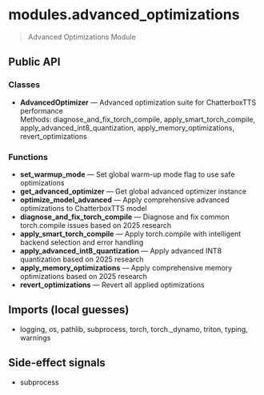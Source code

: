 # modules.advanced_optimizations

> Advanced Optimizations Module

## Public API

### Classes
- **AdvancedOptimizer** — Advanced optimization suite for ChatterboxTTS performance  
  Methods: diagnose_and_fix_torch_compile, apply_smart_torch_compile, apply_advanced_int8_quantization, apply_memory_optimizations, revert_optimizations

### Functions
- **set_warmup_mode** — Set global warm-up mode flag to use safe optimizations
- **get_advanced_optimizer** — Get global advanced optimizer instance
- **optimize_model_advanced** — Apply comprehensive advanced optimizations to ChatterboxTTS model
- **diagnose_and_fix_torch_compile** — Diagnose and fix common torch.compile issues based on 2025 research
- **apply_smart_torch_compile** — Apply torch.compile with intelligent backend selection and error handling
- **apply_advanced_int8_quantization** — Apply advanced INT8 quantization based on 2025 research
- **apply_memory_optimizations** — Apply comprehensive memory optimizations based on 2025 research
- **revert_optimizations** — Revert all applied optimizations

## Imports (local guesses)
- logging, os, pathlib, subprocess, torch, torch._dynamo, triton, typing, warnings

## Side-effect signals
- subprocess